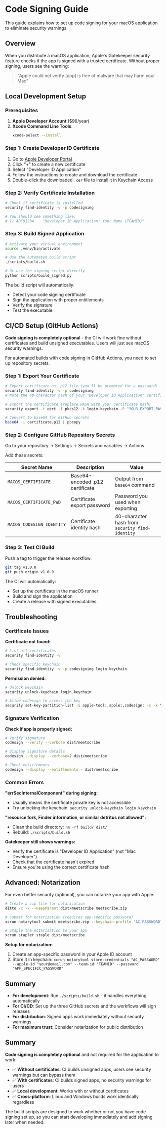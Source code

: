 # Code Signing Guide

This guide explains how to set up code signing for your macOS application to eliminate security warnings.

## Overview

When you distribute a macOS application, Apple's Gatekeeper security feature checks if the app is signed with a trusted certificate. Without proper signing, users see the warning:

> "Apple could not verify [app] is free of malware that may harm your Mac"

## Local Development Setup

### Prerequisites

1. **Apple Developer Account** ($99/year)
2. **Xcode Command Line Tools**:
   ```bash
   xcode-select --install
   ```

### Step 1: Create Developer ID Certificate

1. Go to [Apple Developer Portal](https://developer.apple.com/account/resources/certificates)
2. Click "+" to create a new certificate
3. Select "Developer ID Application"
4. Follow the instructions to create and download the certificate
5. Double-click the downloaded `.cer` file to install it in Keychain Access

### Step 2: Verify Certificate Installation

```bash
# Check if certificate is installed
security find-identity -v -p codesigning

# You should see something like:
# 1) ABCD1234... "Developer ID Application: Your Name (TEAMID)"
```

### Step 3: Build Signed Application

```bash
# Activate your virtual environment
source .venv/bin/activate

# Use the automated build script
./scripts/build.sh

# Or use the signing script directly
python scripts/build_signed.py
```

The build script will automatically:
- Detect your code signing certificate
- Sign the application with proper entitlements
- Verify the signature
- Test the executable

## CI/CD Setup (GitHub Actions)

**Code signing is completely optional** - the CI will work fine without certificates and build unsigned executables. Users will just see macOS security warnings.

For automated builds with code signing in GitHub Actions, you need to set up repository secrets.

### Step 1: Export Your Certificate

```bash
# Export certificate as .p12 file (you'll be prompted for a password)
security find-identity -v -p codesigning
# Note the 40-character hash of your "Developer ID Application" certificate

# Export the certificate (replace HASH with your certificate hash)
security export -t cert -f pkcs12 -k login.keychain -P "YOUR_EXPORT_PASSWORD" -o certificate.p12 HASH

# Convert to base64 for GitHub secrets
base64 -i certificate.p12 | pbcopy
```

### Step 2: Configure GitHub Repository Secrets

Go to your repository → Settings → Secrets and variables → Actions

Add these secrets:

| Secret Name | Description | Value |
|-------------|-------------|--------|
| `MACOS_CERTIFICATE` | Base64-encoded .p12 certificate | Output from `base64` command |
| `MACOS_CERTIFICATE_PWD` | Certificate export password | Password you used when exporting |
| `MACOS_CODESIGN_IDENTITY` | Certificate identity hash | 40-character hash from `security find-identity` |

### Step 3: Test CI Build

Push a tag to trigger the release workflow:

```bash
git tag v1.0.0
git push origin v1.0.0
```

The CI will automatically:
- Set up the certificate in the macOS runner
- Build and sign the application
- Create a release with signed executables

## Troubleshooting

### Certificate Issues

**Certificate not found:**
```bash
# List all certificates
security find-identity -v

# Check specific keychain
security find-identity -v -p codesigning login.keychain
```

**Permission denied:**
```bash
# Unlock keychain
security unlock-keychain login.keychain

# Allow codesign to access the key
security set-key-partition-list -S apple-tool:,apple:,codesign: -s -k YOUR_KEYCHAIN_PASSWORD login.keychain
```

### Signature Verification

**Check if app is properly signed:**
```bash
# Verify signature
codesign --verify --verbose dist/meetscribe

# Display signature details
codesign --display --verbose=2 dist/meetscribe

# Check entitlements
codesign --display --entitlements - dist/meetscribe
```

### Common Errors

**"errSecInternalComponent" during signing:**
- Usually means the certificate private key is not accessible
- Try unlocking the keychain: `security unlock-keychain login.keychain`

**"resource fork, Finder information, or similar detritus not allowed":**
- Clean the build directory: `rm -rf build/ dist/`
- Rebuild: `./scripts/build.sh`

**Gatekeeper still shows warnings:**
- Verify the certificate is "Developer ID Application" (not "Mac Developer")
- Check that the certificate hasn't expired
- Ensure you're using the correct certificate hash

## Advanced: Notarization

For even better security (optional), you can notarize your app with Apple:

```bash
# Create a zip file for notarization
ditto -c -k --keepParent dist/meetscribe meetscribe.zip

# Submit for notarization (requires app-specific password)
xcrun notarytool submit meetscribe.zip --keychain-profile "AC_PASSWORD" --wait

# Staple the notarization to your app
xcrun stapler staple dist/meetscribe
```

**Setup for notarization:**
1. Create an app-specific password in your Apple ID account
2. Store it in keychain: `xcrun notarytool store-credentials "AC_PASSWORD" --apple-id "your@email.com" --team-id "TEAMID" --password "APP_SPECIFIC_PASSWORD"`

## Summary

- **For development**: Run `./scripts/build.sh` - it handles everything automatically
- **For CI/CD**: Set up the three GitHub secrets and the workflows will sign releases
- **For distribution**: Signed apps work immediately without security warnings
- **For maximum trust**: Consider notarization for public distribution

## Summary

**Code signing is completely optional** and not required for the application to work:

- ✅ **Without certificates**: CI builds unsigned apps, users see security warnings but can bypass them
- ✅ **With certificates**: CI builds signed apps, no security warnings for users
- ✅ **Local development**: Works with or without certificates
- ✅ **Cross-platform**: Linux and Windows builds work identically regardless

The build scripts are designed to work whether or not you have code signing set up, so you can start developing immediately and add signing later when needed.
